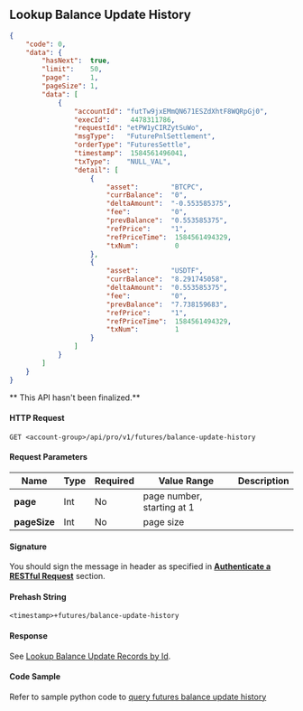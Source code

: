 ## Lookup Balance Update History 

```json
{
    "code": 0,
    "data": {
        "hasNext":  true,
        "limit":    50,
        "page":     1,
        "pageSize": 1,
        "data": [
            {
                "accountId": "futTw9jxEMmQN671ESZdXhtF8WQRpGj0",
                "execId":     4478311786,
                "requestId": "etPW1yCIRZytSuWo",
                "msgType":   "FuturePnlSettlement",
                "orderType": "FuturesSettle",
                "timestamp":  1584561496041,
                "txType":    "NULL_VAL",
                "detail": [
                    {
                        "asset":        "BTCPC",
                        "currBalance":  "0",
                        "deltaAmount":  "-0.553585375",
                        "fee":          "0",
                        "prevBalance":  "0.553585375",
                        "refPrice":     "1",
                        "refPriceTime":  1584561494329,
                        "txNum":         0
                    },
                    {
                        "asset":        "USDTF",
                        "currBalance":  "8.291745058",
                        "deltaAmount":  "0.553585375",
                        "fee":          "0",
                        "prevBalance":  "7.738159683",
                        "refPrice":     "1",
                        "refPriceTime":  1584561494329,
                        "txNum":         1
                    }
                ]
            }
        ]
    }
}
```

** This API hasn't been finalized.**

#### HTTP Request

`GET <account-group>/api/pro/v1/futures/balance-update-history`

#### Request Parameters

Name         | Type    | Required | Value Range                 | Description
------------ |-------- | -------- | --------------------------- | ------------------------------
**page**     | Int     |   No     | page number, starting at 1  | 
**pageSize** | Int     |   No     | page size                   |

#### Signature

You should sign the message in header as specified in [**Authenticate a RESTful Request**](#sign-request) section.

#### Prehash String

`<timestamp>+futures/balance-update-history`

#### Response

See [Lookup Balance Update Records by Id](#lookup-balance-update-records-by-id). 

#### Code Sample

Refer to sample python code to [query futures balance update history](https://github.com/bitmax-exchange/bitmax-futures-api-demo/blob/master/python/query-futures-balance-update-history.py)
